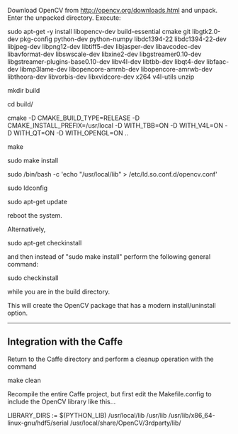 Download OpenCV from http://opencv.org/downloads.html and unpack. Enter the unpacked directory. Execute:


sudo apt-get -y install libopencv-dev build-essential cmake git libgtk2.0-dev pkg-config python-dev python-numpy libdc1394-22 libdc1394-22-dev libjpeg-dev libpng12-dev libtiff5-dev libjasper-dev libavcodec-dev libavformat-dev libswscale-dev libxine2-dev libgstreamer0.10-dev libgstreamer-plugins-base0.10-dev libv4l-dev libtbb-dev libqt4-dev libfaac-dev libmp3lame-dev libopencore-amrnb-dev libopencore-amrwb-dev libtheora-dev libvorbis-dev libxvidcore-dev x264 v4l-utils unzip


mkdir build

cd build/

cmake -D CMAKE_BUILD_TYPE=RELEASE -D CMAKE_INSTALL_PREFIX=/usr/local -D WITH_TBB=ON -D WITH_V4L=ON -D WITH_QT=ON -D WITH_OPENGL=ON ..

make

sudo make install

sudo /bin/bash -c 'echo "/usr/local/lib" > /etc/ld.so.conf.d/opencv.conf'

sudo ldconfig

sudo apt-get update

reboot the system.


Alternatively, 

sudo apt-get checkinstall

and then instead of "sudo make install" perform the following general command:

sudo checkinstall

while you are in the build directory. 

This will create the OpenCV package that has a modern install/uninstall option.

--------------------------------------------------------------------------------

## Integration with the Caffe

Return to the Caffe directory and perform a cleanup operation with the command

make clean

Recompile the entire Caffe project, but first edit the Makefile.config to include the OpenCV library like this...

LIBRARY_DIRS := $(PYTHON_LIB) /usr/local/lib /usr/lib /usr/lib/x86_64-linux-gnu/hdf5/serial /usr/local/share/OpenCV/3rdparty/lib/